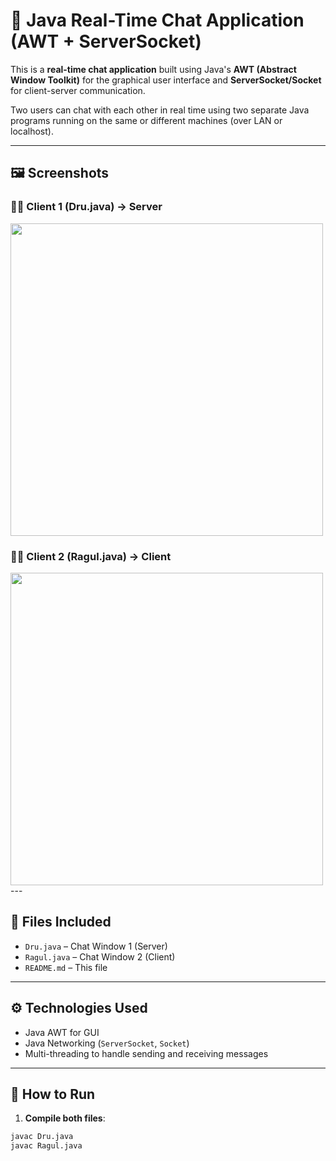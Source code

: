 # 💬 Java Real-Time Chat Application (AWT + ServerSocket)

This is a **real-time chat application** built using Java's **AWT (Abstract Window Toolkit)** for the graphical user interface and **ServerSocket/Socket** for client-server communication.

Two users can chat with each other in real time using two separate Java programs running on the same or different machines (over LAN or localhost).

---

## 🖼️ Screenshots

### 🧑‍💻 Client 1 (Dru.java) -> Server
<img src="https://github.com/user-attachments/assets/66817144-05af-4ae8-8e96-15d6b51f58c7" width="500"/>

### 👨‍💻 Client 2 (Ragul.java) -> Client
<img src="https://github.com/user-attachments/assets/6010b983-3de1-487d-a3d7-60c19259fd1c" width="500"/>
---

## 📁 Files Included

- `Dru.java` – Chat Window 1 (Server)
- `Ragul.java` – Chat Window 2 (Client)
- `README.md` – This file

---

## ⚙️ Technologies Used

- Java AWT for GUI
- Java Networking (`ServerSocket`, `Socket`)
- Multi-threading to handle sending and receiving messages

---

## 🚀 How to Run

1. **Compile both files**:

```bash
javac Dru.java
javac Ragul.java
